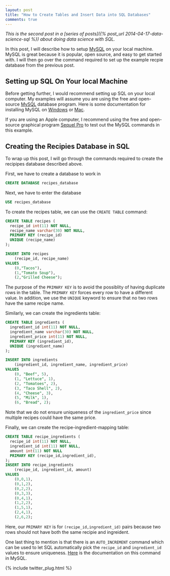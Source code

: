 ```yaml
---
layout: post
title: "How to Create Tables and Insert Data into SQL Databases"
comments: true
---
```


*This is the second post in a [series of posts]({% post_url 2014-04-17-data-science-sql %})
about doing data science with SQL.*

In this post, I will describe how to setup [MySQL](http://www.mysql.com/)
on your local machine.  MySQL is great because it is popular, open
source, and easy to get started with.
I will then go over the command required to set up the example
recpie database from the previous post.

## Setting up SQL On Your local Machine

Before getting further, I would recommend setting up SQL on your
local computer. My examples will assume you are using the free and
open-source [MySQL](http://www.mysql.com/) database program.  Here
is some documentation for installing MySQL on
[Windows](https://dev.mysql.com/doc/refman/5.0/en/windows-installation.html)
or 
[Mac](https://dev.mysql.com/doc/refman/5.0/en/macosx-installation.html).

If you are using an Apple computer, I recommend using the free and
open-source graphical program [Sequel Pro](http://www.sequelpro.com/)
to test out the MySQL commands in this example.

## Creating the Recipies Database in SQL

To wrap up this post, I will
go through the commands required to create
the recipipes database described above.

First, we have to create a database to work in

```sql
CREATE DATABASE recipes_database
```

Next, we have to enter the database

```sql
USE recipes_database
```

To create the recipes table, we can use the `CREATE TABLE` command:

```sql
CREATE TABLE recipes (
  recipe_id int(11) NOT NULL,
  recipe_name varchar(30) NOT NULL,
  PRIMARY KEY (recipe_id)
  UNIQUE (recipe_name)
);

INSERT INTO recipes 
    (recipe_id, recipe_name) 
VALUES 
    (0,"Tacos"),
    (1,"Tomato Soup"),
    (2,"Grilled Cheese");
```

The purpose of the `PRIMARY KEY` is to avoid the possiblity of
having duplicate rows in the table. The `PRIMARY KEY` forces every
row to have a different value.  In addition, we use the `UNIQUE`
keyword to ensure that no two rows have the same recipe name.

Similarly, we can create the ingredients table:

```sql
CREATE TABLE ingredients (
  ingredient_id int(11) NOT NULL, 
  ingredient_name varchar(30) NOT NULL,
  ingredient_price int(11) NOT NULL,
  PRIMARY KEY (ingredient_id),  
  UNIQUE (ingredient_name)
);

INSERT INTO ingredients
    (ingredient_id, ingredient_name, ingredient_price)
VALUES 
    (0, "Beef", 5),
    (1, "Lettuce", 1),
    (2, "Tomatoes", 2),
    (3, "Taco Shell", 2),
    (4, "Cheese", 3),
    (5, "Milk", 1),
    (6, "Bread", 2);
```

Note that we do not ensure uniqueness of the `ingredient_price`
since multiple recipes could have the same price.

Finally, we can create the recipe-ingredient-mapping table:

```sql
CREATE TABLE recipe_ingredients (
  recipe_id int(11) NOT NULL, 
  ingredient_id int(11) NOT NULL, 
  amount int(11) NOT NULL
  PRIMARY KEY (recipe_id,ingredient_id),  
);
INSERT INTO recipe_ingredients 
    (recipe_id, ingredient_id, amount)
VALUES
    (0,0,1),
    (0,1,2),
    (0,2,2),
    (0,3,3),
    (0,4,1),
    (1,2,2),
    (1,5,1),
    (2,4,1),
    (2,6,2);
```

Here, our `PRIMARY KEY` is for `(recipe_id,ingredient_id)` pairs
because two rows should not have both the same recipie and ingreident.

One last thing to mention is that there is an `AUTO_INCREMENT` command
which can be used to let SQL automatically
pick the `recipe_id` and `ingredient_id`
values to ensure uniqueness.
[Here](http://dev.mysql.com/doc/refman/5.0/en/example-auto-increment.html)
is the documentation on this command in MySQL.

<!--
## Next Time: Querying the Database

In the next post, I will discuss the commands required to ask
very sophistical questions about data in this database.
-->

{% include twitter_plug.html %}
